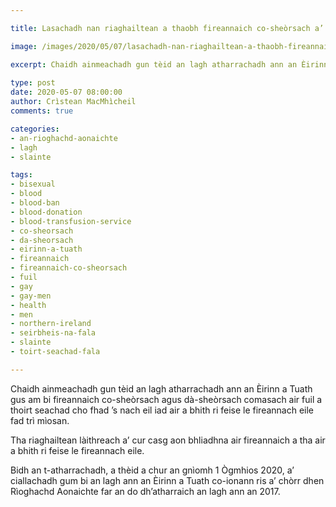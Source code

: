```yaml
---

title: Lasachadh nan riaghailtean a thaobh fireannaich co-sheòrsach a’ toirt seachad fala ann an Èirinn a Tuath

image: /images/2020/05/07/lasachadh-nan-riaghailtean-a-thaobh-fireannaich-co-sheorsach-a-toirt-seachad-fala-ann-an-eirinn-a-tuath.jpg

excerpt: Chaidh ainmeachadh gun tèid an lagh atharrachadh ann an Èirinn a Tuath gus am bi fireannaich co-sheòrsach agus dà-sheòrsach comasach air fuil a thoirt seachad cho fhad ’s nach eil iad air a bhith ri feise le fireannach eile fad trì mìosan.
 
type: post
date: 2020-05-07 08:00:00
author: Crìstean MacMhìcheil
comments: true

categories:
- an-rioghachd-aonaichte
- lagh
- slainte

tags:
- bisexual
- blood
- blood-ban
- blood-donation
- blood-transfusion-service
- co-sheorsach
- da-sheorsach
- eirinn-a-tuath
- fireannaich
- fireannaich-co-sheorsach
- fuil
- gay
- gay-men
- health
- men
- northern-ireland
- seirbheis-na-fala
- slainte
- toirt-seachad-fala

---
```


Chaidh ainmeachadh gun tèid an lagh atharrachadh ann an Èirinn a Tuath gus am bi fireannaich co-sheòrsach agus dà-sheòrsach comasach air fuil a thoirt seachad cho fhad ’s nach eil iad air a bhith ri feise le fireannach eile fad trì mìosan.

Tha riaghailtean làithreach a’ cur casg aon bhliadhna air fireannaich a tha air a bhith ri feise le fireannach eile.

Bidh an t-atharrachadh, a thèid a chur an gnìomh 1 Ògmhios 2020, a’ ciallachadh gum bi an lagh ann an Èirinn a Tuath co-ionann ris a’ chòrr dhen Rìoghachd Aonaichte far an do dh’atharraich an lagh ann an 2017.